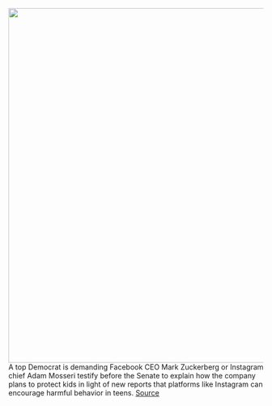 <img src='https://cdn.vox-cdn.com/thumbor/4ixxqFfPH3qNVFxprpNJON0icQA=/0x0:2040x1360/1200x800/filters:focal(857x517:1183x843)/cdn.vox-cdn.com/uploads/chorus_image/image/70022360/acastro_190919_1777_instagram_0003.0.0.jpg' width='700px' /><br/>
A top Democrat is demanding Facebook CEO Mark Zuckerberg or Instagram chief Adam Mosseri testify before the Senate to explain how the company plans to protect kids in light of new reports that platforms like Instagram can encourage harmful behavior in teens.
<a href='https://www.theverge.com/2021/10/20/22737081/facebook-instagram-mark-zuckerberg-testify-senate-child-safety-frances-haugen'> Source <a/>